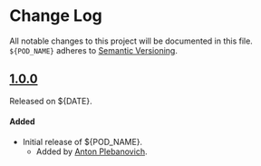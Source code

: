 # Change Log
All notable changes to this project will be documented in this file.
`${POD_NAME}` adheres to [Semantic Versioning](http://semver.org/).

## [1.0.0](https://github.com/APUtils/${POD_NAME}/releases/tag/0.1.0)
Released on ${DATE}.

#### Added
- Initial release of ${POD_NAME}.
  - Added by [Anton Plebanovich](https://github.com/anton-plebanovich).
